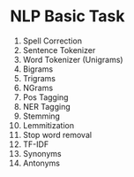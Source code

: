 # NLP Basic Task
1) Spell Correction
2) Sentence Tokenizer
3) Word Tokenizer (Unigrams)
4) Bigrams
5) Trigrams
6) NGrams
7) Pos Tagging
8) NER Tagging
9) Stemming
10) Lemmitization
11) Stop word removal
12) TF-IDF
13) Synonyms
14) Antonyms
